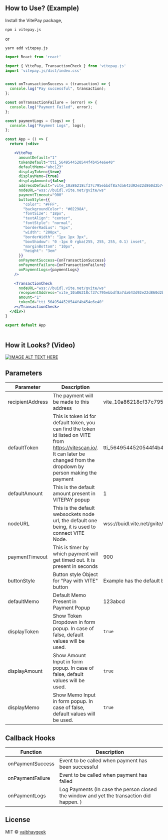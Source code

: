 

## How to Use? (Example)
Install the VitePay package, 

`npm i vitepay.js`

or 

`yarn add vitepay.js`


```jsx
import React from 'react'

import { VitePay, TransactionCheck } from 'vitepay.js'
import 'vitepay.js/dist/index.css'


const onTransactionSuccess = (transaction) => {
  console.log("Pay successful", transaction);
};

const onTransactionFailure = (error) => {
  console.log("Payment Failed", error);
};

const paymentLogs = (logs) => {
  console.log("Payment Logs", logs);
};

const App = () => {
  return (<div>

    <VitePay
      amountDefault="1"
      tokenDefault="tti_5649544520544f4b454e6e40"
      defaultMemo="abc123"
      displayToken={true}
      displayMemo={true}
      displayAmount={false}
      addressDefault="vite_10a86218cf37c795ebbdf8a7da643d92e22d860d2b747e049e"
      nodeURL="wss://buidl.vite.net/gvite/ws"
      paymentTimeout="900"
      buttonStyle={{
        "color": "#FFF",
        "backgroundColor": "#02298A",
        "fontSize": "18px",
        "textAlign": "center",
        "fontStyle": "normal",
        "borderRadius": "5px",
        "width": "200px",
        "borderWidth": "1px 1px 3px",
        "boxShadow": "0 -1px 0 rgba(255, 255, 255, 0.1) inset",
        "marginBottom": "10px",
        "height": "3em"
      }}
      onPaymentSuccess={onTransactionSuccess}
      onPaymentFailure={onTransactionFailure}
      onPaymentLogs={paymentLogs}
    />

    <TransactionCheck
      nodeURL="wss://buidl.vite.net/gvite/ws"
      recepientAddress="vite_10a86218cf37c795ebbdf8a7da643d92e22d860d2b747e049e"
      amount="1"
      tokenId="tti_5649544520544f4b454e6e40"
    ></TransactionCheck>
  </div>)
}

export default App



```

## How it Looks? (Video)
[![IMAGE ALT TEXT HERE](https://img.youtube.com/vi/5tqTfJ1T6oE/0.jpg)](https://www.youtube.com/watch?v=5tqTfJ1T6oE)


## Parameters
| Parameter | Description | Default Value 
| -------- | ----------- | --------------
| recipientAddress | The payment will be made to this address |  vite_10a86218cf37c795ebbdf8a7da643d92e22d860d2b747e049e 
| defaultToken | This is token id for default token, you can find the token id listed on VITE from https://vitescan.io/. It can later be changed from the dropdown by person making the payment  | tti_5649544520544f4b454e6e40 
| defaultAmount | This is the default amount present in VITEPAY popup | 1 
| nodeURL | This is the default websockets node url, the default one being, it is used to connect VITE Node. | wss://buidl.vite.net/gvite/ws
| paymentTimeout | This is timer by which payment will get timed out. It is present in seconds | 900 
| buttonStyle | Button style Object for "Pay with VITE" button | Example has the default button Class 
| defaultMemo | Default Memo Present in Payment Popup | 123abcd
| displayToken | Show Token Dropdown in form popup. In case of false, default values will be used.  | `true`
| displayAmount | Show Amount Input in form popup. In case of false, default values will be used.  | `true`
| displayMemo | Show Memo Input in form popup. In case of false, default values will be used. | `true`

## Callback Hooks 
| Function | Description 
| --------  | ----------- 
| onPaymentSuccess | Event to be called when payment has been successful
| onPaymentFailure | Event to be called when payment has failed
| onPaymentLogs | Log Payments (In case the person closed the window and yet the transaction did happen. )



## License

MIT © [vaibhavgeek](https://github.com/vaibhavgeek)
